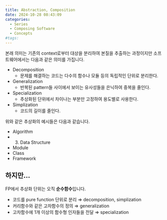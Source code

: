 ```yaml
---
title: Abstraction, Composition
date: 2024-10-28 08:43:09
categories:
  - Series
  - Composing Software
  - Concepts
#tags:
---
```

본래 의미는 기존의 context로부터 대상을 분리하여 본질을 추출하는 과정이지만 소프트웨어에서는 다음과 같은 의미를 가집니다.

- Decomposition
    - 문제를 해결하는 코드는 다수의 함수나 모듈 등의 독립적인 단위로 분리한다.
- Generalization
    - 반복된 pattern들 사이에서 보이는 유사성들을 은닉하여 중복을 줄인다.
- Specialization
    - 추상화된 단위에서 차이나는 부분만 고정하여 용도별로 사용한다.
- Simplization
    - 코드의 길이를 줄인다.

위와 같은 추상화의 예시들은 다음과 같습니다.

- Algorithm
- 3. Data Structure
- Module
- Class
- Framework

## 하지만...

FP에서 추상화 단위는 오직 **순수함수**입니다.

- 코드를 pure function 단위로 분리 ⇒ decomposition, simplization
- 커리함수와 같은 고차함수의 정의 ⇒ generalization
- 고차함수에 1개 이상의 함수형 인자들을 전달 ⇒ specialization
